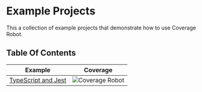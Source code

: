 # Example Projects

This a collection of example projects that demonstrate how to use Coverage Robot.

## Table Of Contents
| Example                                          | Coverage                                                                                                                                                |
|--------------------------------------------------|---------------------------------------------------------------------------------------------------------------------------------------------------------|
| [TypeScript and Jest](examples/typescript-jest/) | ![Coverage Robot](https://api.coveragerobot.com/v1/graph/github/coverage-robot/demo/badge.svg?token=074035b4a5797b68699e3428c3713ff9db5caaba650c530bfa) |

